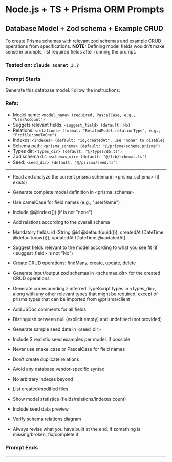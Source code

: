 # Node.js + TS + Prisma ORM Prompts

## Database Model + Zod schema + Example CRUD

To create Prisma schemas with relevant zod schemas and example CRUD operations from specifications.
<b>NOTE:</b> Defining model fields wouldn't make sense in prompts, list required fields after running the prompt.

### Tested on: `claude sonnet 3.7`

### Prompt Starts

Generate this database model. Follow the instructions:

### Refs:

- Model name: `<model_name> (required, PascalCase, e.g., "UserAccount")`
- Suggets relevant fields: `<suggest_field> (default: No)`
- Relations: `<relations> (format: "RelatedModel:relationType", e.g., "Profile:oneToOne")`
- Indexes: `<indexes> (default: "id,createdAt", use "none" to disable)`
- Schema path: `<prisma_schema> (default: "@/prisma/schema.prisma")`
- Types dir: `<types_dir> (default: "@/types/db.ts")`
- Zod schema dir: `<schemas_dir> (default: "@/lib/schemas.ts")`
- Seed: `<seed_dir> (default: "@/prisma/seed.ts")`

---

- Read and analyze the current prisma schema in <prisma_schema> (if exists)
- Generate complete model definition in <prisma_schema>
- Use camelCase for field names (e.g., "userName")
- Include @@index([<indexes>]) (if <indexes> is not "none")
- Add relations according to the overall schema
- Mandatory fields: id (String @id @default(uuid())), createdAt (DateTime @default(now())), updatedAt (DateTime @updatedAt)
- Suggest fields relevant to the model according to what you see fit (if <suggest_field> is not "No")

- Create CRUD operations: findMany, create, update, delete
- Generate input/output zod schemas in <schemas_dir> for the created CRUD operations
- Generate corresponding z.inferred TypeScript types in <types_dir>, along with any other relevant types that might be required, except of prisma types that can be imported from @prisma/client
- Add JSDoc comments for all fields

- Distinguish between null (explicit empty) and undefined (not provided)
- Generate sample seed data in <seed_dir>
- Include 3 realistic seed examples per model, if possible

- Never use snake_case or PascalCase for field names
- Don't create duplicate relations
- Avoid any database vendor-specific syntax
- No arbitrary indexes beyond <indexes>

- List created/modified files
- Show model statistics (fields/relations/indexes count)
- Include seed data preview
- Verify schema relations diagram
- Always revise what you have built at the end, if something is missing/broken, fix/complete it

### Prompt Ends

---
